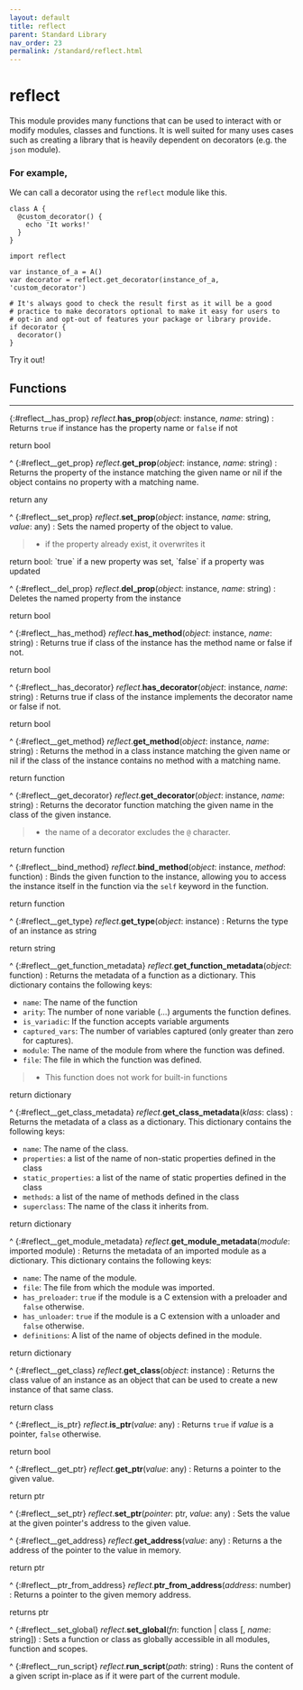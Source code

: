 ```yaml
---
layout: default
title: reflect
parent: Standard Library
nav_order: 23
permalink: /standard/reflect.html
---
```


# reflect

This module provides many functions that can be used to interact with or modify modules, 
classes and functions. It is well suited for many uses cases such as creating a library 
that is heavily dependent on decorators (e.g. the `json` module).

### For example,

We can call a decorator using the `reflect` module like this.

```blade
class A {
  @custom_decorator() {
    echo 'It works!'
  }
}

import reflect

var instance_of_a = A()
var decorator = reflect.get_decorator(instance_of_a, 'custom_decorator')

# It's always good to check the result first as it will be a good 
# practice to make decorators optional to make it easy for users to 
# opt-in and opt-out of features your package or library provide.
if decorator {
  decorator()
}
```

Try it out!



<h2>Functions</h2><hr>

{:#reflect__has_prop} _reflect_.**has_prop**(_object_: instance, _name_: string)
: Returns `true` if instance has the property name or `false` if not
   <div class="cite"><span class="hint">return</span> <span>bool</span></div>



^
{:#reflect__get_prop} _reflect_.**get_prop**(_object_: instance, _name_: string)
: Returns the property of the instance matching the given name
  or nil if the object contains no property with a matching name.
   <div class="cite"><span class="hint">return</span> <span>any</span></div>



^
{:#reflect__set_prop} _reflect_.**set_prop**(_object_: instance, _name_: string, _value_: any)
: Sets the named property of the object to value.
  
  > - if the property already exist, it overwrites it
   <div class="cite"><span class="hint">return</span> <span>bool: `true` if a new property was set, `false` if a property was updated</span></div>



^
{:#reflect__del_prop} _reflect_.**del_prop**(_object_: instance, _name_: string)
: Deletes the named property from the instance
   <div class="cite"><span class="hint">return</span> <span>bool</span></div>



^
{:#reflect__has_method} _reflect_.**has_method**(_object_: instance, _name_: string)
: Returns true if class of the instance has the method name or
  false if not.
   <div class="cite"><span class="hint">return</span> <span>bool</span></div>



^
{:#reflect__has_decorator} _reflect_.**has_decorator**(_object_: instance, _name_: string)
: Returns true if class of the instance implements the decorator name or
  false if not.
   <div class="cite"><span class="hint">return</span> <span>bool</span></div>



^
{:#reflect__get_method} _reflect_.**get_method**(_object_: instance, _name_: string)
: Returns the method in a class instance matching the given name
  or nil if the class of the instance contains no method with
  a matching name.
   <div class="cite"><span class="hint">return</span> <span>function</span></div>



^
{:#reflect__get_decorator} _reflect_.**get_decorator**(_object_: instance, _name_: string)
: Returns the decorator function matching the given name in the class 
  of the given instance.
  > - the name of a decorator excludes the `@` character.
   <div class="cite"><span class="hint">return</span> <span>function</span></div>



^
{:#reflect__bind_method} _reflect_.**bind_method**(_object_: instance, _method_: function)
: Binds the given function to the instance, allowing you to access 
  the instance itself in the function via the `self` keyword in 
  the function.
   <div class="cite"><span class="hint">return</span> <span>function</span></div>



^
{:#reflect__get_type} _reflect_.**get_type**(_object_: instance)
: Returns the type of an instance as string
   <div class="cite"><span class="hint">return</span> <span>string</span></div>



^
{:#reflect__get_function_metadata} _reflect_.**get_function_metadata**(_object_: function)
: Returns the metadata of a function as a dictionary. 
  This dictionary contains the following keys:
  
  - `name`: The name of the function
  - `arity`: The number of none variable (...) arguments the function defines.
  - `is_variadic`: If the function accepts variable arguments
  - `captured_vars`: The number of variables captured (only greater than zero for captures).
  - `module`: The name of the module from where the function was defined.
  - `file`: The file in which the function was defined.
  
  > - This function does not work for built-in functions
   <div class="cite"><span class="hint">return</span> <span>dictionary</span></div>



^
{:#reflect__get_class_metadata} _reflect_.**get_class_metadata**(_klass_: class)
: Returns the metadata of a class as a dictionary. 
  This dictionary contains the following keys:
  
  - `name`: The name of the class.
  - `properties`: a list of the name of non-static properties defined in the class
  - `static_properties`: a list of the name of static properties defined in the class
  - `methods`: a list of the name of methods defined in the class
  - `superclass`: The name of the class it inherits from.
  
   <div class="cite"><span class="hint">return</span> <span>dictionary</span></div>



^
{:#reflect__get_module_metadata} _reflect_.**get_module_metadata**(_module_: imported module)
: Returns the metadata of an imported module as a dictionary. 
  This dictionary contains the following keys:
  
  - `name`: The name of the module.
  - `file`: The file from which the module was imported.
  - `has_preloader`: `true` if the module is a C extension with a preloader and `false` otherwise.
  - `has_unloader`: `true` if the module is a C extension with a unloader and `false` otherwise.
  - `definitions`: A list of the name of objects defined in the module.
  
   <div class="cite"><span class="hint">return</span> <span>dictionary</span></div>



^
{:#reflect__get_class} _reflect_.**get_class**(_object_: instance)
: Returns the class value of an instance as an object that can be 
  used to create a new instance of that same class.
   <div class="cite"><span class="hint">return</span> <span>class</span></div>



^
{:#reflect__is_ptr} _reflect_.**is_ptr**(_value_: any)
: Returns `true` if _value_ is a pointer, `false` otherwise.
   <div class="cite"><span class="hint">return</span> <span>bool</span></div>



^
{:#reflect__get_ptr} _reflect_.**get_ptr**(_value_: any)
: Returns a pointer to the given value.
   <div class="cite"><span class="hint">return</span> <span>ptr</span></div>



^
{:#reflect__set_ptr} _reflect_.**set_ptr**(_pointer_: ptr, _value_: any)
: Sets the value at the given pointer's address to the given value.


^
{:#reflect__get_address} _reflect_.**get_address**(_value_: any)
: Returns a the address of the pointer to the value in memory.
   <div class="cite"><span class="hint">return</span> <span>ptr</span></div>



^
{:#reflect__ptr_from_address} _reflect_.**ptr_from_address**(_address_: number)
: Returns a pointer to the given memory address.
   <div class="cite"><span class="hint">returns</span> <span>ptr</span></div>



^
{:#reflect__set_global} _reflect_.**set_global**(_fn_: function | class [, _name_: string])
: Sets a function or class as globally accessible in all modules, function and scopes.


^
{:#reflect__run_script} _reflect_.**run_script**(_path_: string)
: Runs the content of a given script in-place as if it were part of the current module.


